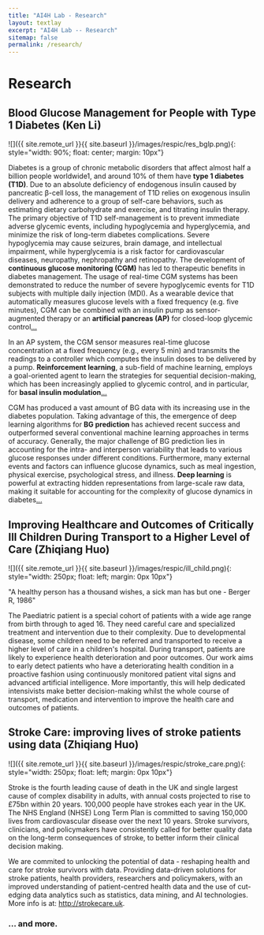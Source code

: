 ```yaml
---
title: "AI4H Lab - Research"
layout: textlay
excerpt: "AI4H Lab -- Research"
sitemap: false
permalink: /research/
---
```


# Research

## Blood Glucose Management for People with Type 1 Diabetes (Ken Li)
![]({{ site.remote_url }}{{ site.baseurl }}/images/respic/res_bglp.png){: style="width: 90%; float: center; margin: 10px"}

Diabetes is a group of chronic metabolic disorders that affect almost half a billion people worldwide1, and around 10% of them have **type 1 diabetes (T1D)**. Due to an absolute deficiency of endogenous insulin caused by pancreatic β-cell loss, the management of T1D relies on exogenous insulin delivery and adherence to a group of self-care behaviors, such as estimating dietary carbohydrate and exercise, and titrating insulin therapy. The primary objective of T1D self-management is to prevent immediate adverse glycemic events, including hypoglycemia and hyperglycemia, and minimize the risk of long-term diabetes complications. Severe hypoglycemia may cause seizures, brain damage, and intellectual impairment, while hyperglycemia is a risk factor for cardiovascular diseases, neuropathy, nephropathy and retinopathy. The development of **continuous glucose monitoring (CGM)** has led to therapeutic benefits in diabetes management. The usage of real-time CGM systems has been demonstrated to reduce the number of severe hypoglycemic events for T1D subjects with multiple daily injection (MDI). As a wearable device that automatically measures glucose levels with a fixed frequency (e.g. five minutes), CGM can be combined with an insulin pump as sensor-augmented therapy or an **artificial pancreas (AP)** for closed-loop glycemic control[...](https://www.nature.com/articles/s41746-022-00626-5)

In an AP system, the CGM sensor measures real-time glucose concentration at a fixed frequency (e.g., every 5 min) and transmits the readings to a controller which computes the insulin doses to be delivered by a pump. **Reinforcement learning**, a sub-field of machine learning, employs a goal-oriented agent to learn the strategies for sequential decision-making, which has been increasingly applied to glycemic control, and in particular, for **basal insulin modulation**[...](https://www.mdpi.com/1424-8220/20/18/5058)

CGM has produced a vast amount of BG data with its increasing use in the diabetes population. Taking advantage of this, the emergence of deep learning algorithms for **BG prediction** has achieved recent success and outperformed several conventional machine learning approaches in terms of accuracy. Generally, the major challenge of BG prediction lies in accounting for the intra- and interperson variability that leads to various glucose responses under different conditions. Furthermore, many external events and factors can influence glucose dynamics, such as meal ingestion, physical exercise, psychological stress, and illness. **Deep learning** is powerful at extracting hidden representations from large-scale raw data, making it suitable for accounting for the complexity of glucose dynamics in diabetes[...](http://ceur-ws.org/Vol-2675/paper15.pdf)

## Improving Healthcare and Outcomes of Critically Ill Children During Transport to a Higher Level of Care (Zhiqiang Huo)
![]({{ site.remote_url }}{{ site.baseurl }}/images/respic/ill_child.png){: style="width: 250px; float: left; margin: 0px  10px"}

"A healthy person has a thousand wishes, a sick man has but one - Berger R, 1986"

The Paediatric patient is a special cohort of patients with a wide age range from birth through to aged 16. They need careful care and specialized treatment and intervention due to their complexity. Due to developmental disease, some children need to be referred and transported to receive a higher level of care in a children's hospital. During transport, patients are likely to experience health deterioration and poor outcomes. Our work aims to early detect patients who have a deteriorating health condition in a proactive fashion using continuously monitored patient vital signs and advanced artificial intelligence. More importantly, this will help dedicated intensivists make better decision-making whilst the whole course of transport, medication and intervention to improve the health care and outcomes of patients.

## Stroke Care: improving lives of stroke patients using data (Zhiqiang Huo)

![]({{ site.remote_url }}{{ site.baseurl }}/images/respic/stroke_care.png){: style="width: 250px; float: left; margin: 0px  10px"}

Stroke is the fourth leading cause of death in the UK and single largest cause of complex disability in adults, with annual costs projected to rise to £75bn within 20 years. 100,000 people have strokes each year in the UK. The NHS England (NHSE) Long Term Plan is committed to saving 150,000 lives from cardiovascular disease over the next 10 years. Stroke survivors, clinicians, and policymakers have consistently called for better quality data on the long-term consequences of stroke, to better inform their clinical decision making.

We are commited to unlocking the potential of data - reshaping health and care for stroke survivors with data. Providing data-driven solutions for stroke patients, health providers, researchers and policymakers, with an improved understanding of patient-centred health data and the use of cut-edging data analytics such as statistics, data mining, and AI technologies. More info is at: http://strokecare.uk.

<!-- Our overarching goal is to explore and understand new quantum states of electronic matter on the atomic scale. To do so, we use and develop novel spectroscopic-imaging scanning tunneling microscopy (SI-STM) tools to visualize the relevant quantum mechanical degrees of freedom.

Our goal is to build instruments and develop techniques that enable us to address the questions we find most interesting. This is possible thanks also to Milan's broad background with different research themes and technologies: he learned his trade in [Seamus Davis’ SI-STM lab](http://davisgroup.lassp.cornell.edu/) and with [Felix Baumberger](http://dpmc.unige.ch/gr_baumberger/index.html), and later moved as an [ETH fellow](http://www.ethfellows.ethz.ch/) to [Andreas Wallraff’s qudev lab](http://www.qudev.ethz.ch/) where he investigated coupled cavity arrays in circuit QED. We further have group members with different background and interests, working together on physics and instrumentation.

Here are some themes and techniques that we currently work on:

**Scanning tunneling noise spectroscopy (STNS).** We have developed a novel cryogenic MHz amplifier that allows us to measure not only the average tunneling current, but also its fluctuation! This has many applications: one can detect the fluctuations of the electronic states, peculiar tunneling processes, and shot noise. We have used this instrument to discover charge trapping in the insulating layer of the cuprates, connected to the c-axis mystery, and to measure the doubling of the charge due to Andreev processes to the superfluid in a lead sample.


**Mott physics and high-temperature superconductivity.** Questions of interest include: (i), How does the Mott state collapse upon doping and how is this related to the complex phase diagram of high-temperature superconductors? (ii), What is the strange metal phase seen in correlated electron systems? Is this an exotic long-range entangled state? What is the mechanism of dissipation in that state? (iii), Why is the transition temperature in high-temperature superconductors so high? We have worked on iridates, rhodates, and cuprates.

**Nanofabricated "Smart Tips"**.
![]({{ site.remote_url }}{{ site.baseurl }}/images/respic/SmartTip.png){: style="width: 250px; float: left; margin: 0px  10px"}
One of the  projects back from my job-proposal is to develop nanofabricated STM tips. The idea behind these “smart tips” is to use the technologies that were developed over decades in nanofabrication and make them available for scanning probe by using a nano-device instead of the traditional STM tungsten tip. One gains the flexibility of using different functionalities that are known from the fields of nanofabrication and mesoscopic physics. We are collaborating with the group Simon Groeblacher at TU Delft to realize this concept, benefitting from their unparalleled micro/nano fabrication know how.  A prototype of a smart tip is shown to the left. See publications in Microsyst Nanoeng, Nanotechnology, and PRB.

**Josephson STM.** Josephson STM has the ability to gain insight into spatial variations of the order parameter, or superfluid density. We have managed to, for the first time, use JSTM with atomic resolution on a quantum material.
We have used atomic-resolution Josephson scanning tunneling microscopy to reveal a strongly inhomogeneous superfluid in the iron-based superconductor FeTe0.55Se0.45. The results and their implications are published in Nature.

We also detected and investigated a quite particular YSR state in the same material.

**Ultra-stable SI-STM instrument.**  ![]({{ site.remote_url }}{{ site.baseurl }}/images/respic/STMHead.png){: style="width: 250px; float: right; margin: 0px 10px"}
For SI-STM, having the most stable STM head is key. We have used finite element simulations, good choices in material science, and craftsmanship to build the most stable STM head in the world, to our knowledge. See publication in RSI.


**Strange Metals.** The strange metal phase might be the most mysterious phase of high-temperature superconductors. Here, the electrical resistivity grows linearly with temperature T in large areas of the phase diagram, with a mean free path that diminishes to a fraction of the interatomic distance. T-linear resistivity is often associated with quantum critical points and marginal-Fermi-liquid physics. In strange metals, the mystery seems to go even further: we deal with something that looks like a quantum critical phase over an extended range of the phase diagram instead of cumulating in a point. There exists no consistent theory for strange metals, leading to more adventurous new approaches including the holographic theories that use insights from gravity to explain strange metals (a recent textbook on this was written by our colleagues at Leiden University, Schalm and Zaanen).
We are part of the 'Strange Metal consortium NL' that includes the groups of Hussey, Golden, van Heumen, Zaanen, Schalm, Stoof and Vandoren. 

**Magnetic fluctuations and electron spin resonance.**
![]({{ site.remote_url }}{{ site.baseurl }}/images/respic/SpinFluc.png){: style="width: 70%; float: center; margin: 10px"}

**Twisted bilayer graphene and other material with super-periodicities.**
We have proposed that artificial super-periodicities can lead to improved superconductivity, both because of increased density of states and because of phase space arguments (see image from our SciPost publication below). Perhaps for different reasons, twisted bilayer graphene has been shown to superconduct! We are investigate this material with the groups of Efetov, Baumberger, and van der Molen.

![]({{ site.remote_url }}{{ site.baseurl }}/images/respic/SciPost.png){: style="width: 70%; float: center; margin: 0px"} -->

### ... and more.
